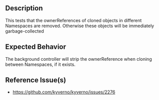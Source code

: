 ## Description

This tests that the ownerReferences of cloned objects in different Namespaces are removed. Otherwise these objects will be immediately garbage-collected

## Expected Behavior

The background controller will strip the ownerReference when cloning between Namespaces, if it exists.

## Reference Issue(s)

- https://github.com/kyverno/kyverno/issues/2276
